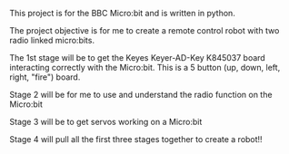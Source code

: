 This project is for the BBC Micro:bit and is written in python. 

The project objective is for me to create a remote control robot with two radio linked micro:bits. 

The 1st stage will be to get the Keyes Keyer-AD-Key K845037 board interacting correctly with the Micro:bit. 
This is a 5 button (up, down, left, right, "fire") board.

Stage 2 will be for me to use and understand the radio function on the Micro:bit 

Stage 3 will be to get servos working on a Micro:bit 

Stage 4 will pull all the first three stages together to create a robot!!
